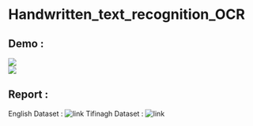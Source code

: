 # Handwritten_text_recognition_OCR

## Demo :

<div>
<img src="https://github.com/AmineRACHID/Handwritten_text_recognition_OCR/assets/127174852/5079138a-ee62-4b4f-ae71-e580f8ab4724">
</div>
<div>
<img src="https://github.com/AmineRACHID/Handwritten_text_recognition_OCR/assets/127174852/4469a840-d012-4817-8476-8202eb018bc3">
</div>

## Report :

English Dataset :  ![link](https://www.kaggle.com/datasets/sachinpatel21/az-handwritten-alphabets-in-csv-format)
Tifinagh Dataset :  ![link](https://www.kaggle.com/datasets/benaddym/amazigh-handwritten-character-database-amhcd)
